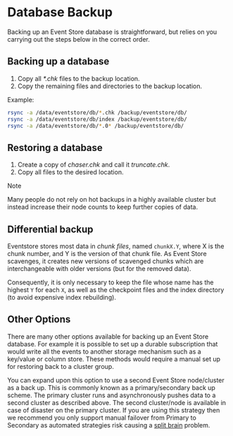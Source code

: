 # Database Backup

Backing up an Event Store database is straightforward, but relies on you carrying out the steps below in the correct order.

## Backing up a database

1.  Copy all _*.chk_ files to the backup location.
2.  Copy the remaining files and directories to the backup location.

Example:

```bash
rsync -a /data/eventstore/db/*.chk /backup/eventstore/db/
rsync -a /data/eventstore/db/index /backup/eventstore/db/
rsync -a /data/eventstore/db/*.0* /backup/eventstore/db/
```

## Restoring a database

1.  Create a copy of _chaser.chk_ and call it _truncate.chk_.
2.  Copy all files to the desired location.

> [!NOTE]
> Many people do not rely on hot backups in a highly available cluster but instead increase their node counts to keep further copies of data.

## Differential backup

Eventstore stores most data in _chunk files_, named `chunkX.Y`, where X is the chunk number, and Y is the version of that chunk file. As Event Store scavenges, it creates new versions of scavenged chunks which are interchangeable with older versions (but for the removed data).

Consequently, it is only necessary to keep the file whose name has the highest `Y` for each `X`, as well as the checkpoint files and the index directory (to avoid expensive index rebuilding).

## Other Options

There are many other options available for backing up an Event Store database. For example it is possible to set up a durable subscription that would write all the events to another storage mechanism such as a key/value or column store. These methods would require a manual set up for restoring back to a cluster group.

You can expand upon this option to use a second Event Store node/cluster as a back up. This is commonly known as a primary/secondary back up scheme. The primary cluster runs and asynchronously pushes data to a second cluster as described above. The second cluster/node is available in case of disaster on the primary cluster. If you are using this strategy then we recommend you only support manual failover from Primary to Secondary as automated strategies risk causing a [split brain](http://en.wikipedia.org/wiki/Split-brain_%28computing%29) problem.

